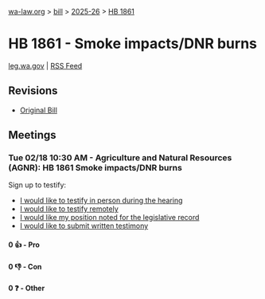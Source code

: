 [wa-law.org](/) > [bill](/bill/) > [2025-26](/bill/2025-26/) > [HB 1861](/bill/2025-26/hb/1861/)

# HB 1861 - Smoke impacts/DNR burns
[leg.wa.gov](https://app.leg.wa.gov/billsummary?BillNumber=1861&Year=2025&Initiative=false) | [RSS Feed](./rss.xml)

## Revisions
* [Original Bill](1/)

## Meetings
### Tue 02/18 10:30 AM - Agriculture and Natural Resources (AGNR): HB 1861 Smoke impacts/DNR burns
Sign up to testify:
* [I would like to testify in person during the hearing](https://app.leg.wa.gov/csi/Testifier/Add?chamber=House&mId=32815&aId=163938&caId=25899&tId=1)
* [I would like to testify remotely](https://app.leg.wa.gov/csi/Testifier/Add?chamber=House&mId=32815&aId=163938&caId=25899&tId=2)
* [I would like my position noted for the legislative record](https://app.leg.wa.gov/csi/Testifier/Add?chamber=House&mId=32815&aId=163938&caId=25899&tId=3)
* [I would like to submit written testimony](https://app.leg.wa.gov/csi/Testifier/Add?chamber=House&mId=32815&aId=163938&caId=25899&tId=4)

#### 0 👍 - Pro

#### 0 👎 - Con

#### 0 ❓ - Other
